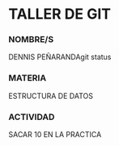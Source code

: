 # TALLER DE GIT

### NOMBRE/S

DENNIS PEÑARANDAgit status

### MATERIA

ESTRUCTURA DE DATOS

### ACTIVIDAD

SACAR 10 EN LA PRACTICA
